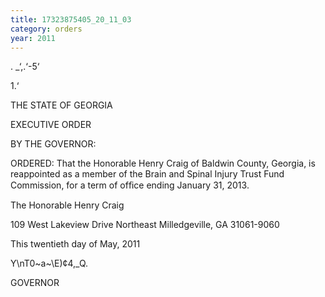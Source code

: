 ```yaml
---
title: 17323875405_20_11_03
category: orders
year: 2011
---
```

   

.  _‘,.‘-5‘

   

1.‘ 

THE STATE OF GEORGIA

EXECUTIVE ORDER

  

BY THE GOVERNOR:

ORDERED: That the Honorable Henry Craig of Baldwin County, Georgia, is
reappointed as a member of the Brain and Spinal Injury Trust Fund
Commission, for a term of ofﬁce ending January 31, 2013.

The Honorable Henry Craig

109 West Lakeview Drive Northeast
Milledgeville, GA 31061-9060

This twentieth day of May, 2011

Y\nT0~a~\E)¢4,_Q.

GOVERNOR

